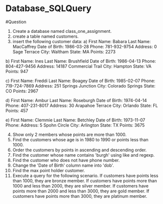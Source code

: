 # Database_SQLQuery

#Question
1. Create a database named class_one_assignment.
2. create a table named customers.
3. insert the following customer data:
a)
First Name: Babara
Last Name: MacCaffrey
Date of Birth: 1986-03-28
Phone: 781-932-9754
Address: 0 Sage Terrace
City: Waltham
State: MA
Points: 2273

b)
First Name: Ines
Last Name: Brushfield
Date of Birth: 1986-04-13
Phone: 804-427-9456
Address: 14187 Commercial Trail
City: Hampton
State: VA
Points: 947

c)
First Name: Freddi
Last Name: Boagey
Date of Birth: 1985-02-07
Phone: 719-724-7869
Address: 251 Springs Junction
City: Colorado Springs
State: CO
Points: 2967

d)
First Name: Ambur
Last Name: Roseburgh
Date of Birth: 1974-04-14
Phone: 407-231-8017
Address: 30 Arapahoe Terrace
City: Orlando
State: FL
Points: 457

e)
First Name: Clemmie
Last Name: Betchley
Date of Birth: 1973-11-07
Phone:
Address: 5 Spohn Circle
City: Arlington
State: TX
Points: 3675

4. Show only 2 members whose points are more than 1000.
5. Find the customers whose age is in 1980 to 1990 or points less than 1000.
6. Order the customers by points in ascending and descending order.
7. Find the customer whose name contains 'burgh' using like and regexp.
8. Find the customer who does not have phone number.
9. Change the 'Date of Birth' column name into 'dob'.
10. Find the max point holder customer.
11. Execute a query for the following scenario.
If customers have points less than 1000, they are bronze member.
If customers have points more than 1000 and less than 2000, they are silver member.
If customers have points more than 2000 and less than 3000, they are gold member.
If customers have points more than 3000, they are platinum member.
